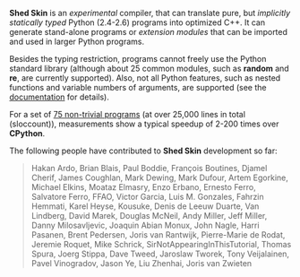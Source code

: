 **Shed Skin** is an _experimental_ compiler, that can translate pure, but _implicitly statically typed_ Python (2.4-2.6) programs into optimized C++. It can generate stand-alone programs or _extension modules_ that can be imported and used in larger Python programs.

Besides the typing restriction, programs cannot freely use the Python standard library (although about 25 common modules, such as **random** and **re**, are currently supported). Also, not all Python features, such as nested functions and variable numbers of arguments, are supported (see the [documentation](docs.md) for details).

For a set of [75 non-trivial programs](http://shedskin.googlecode.com/files/shedskin-examples-0.9.4.tgz) (at over 25,000 lines in total (sloccount)), measurements show a typical speedup of 2-200 times over **CPython**.

The following people have contributed to **Shed Skin** development so far:

> Hakan Ardo,
> Brian Blais,
> Paul Boddie,
> François Boutines,
> Djamel Cherif,
> James Coughlan,
> Mark Dewing,
> Mark Dufour,
> Artem Egorkine,
> Michael Elkins,
> Moataz Elmasry,
> Enzo Erbano,
> Ernesto Ferro,
> Salvatore Ferro,
> FFAO,
> Victor Garcia,
> Luis M. Gonzales,
> Fahrzin Hemmati,
> Karel Heyse,
> Kousuke,
> Denis de Leeuw Duarte,
> Van Lindberg,
> David Marek,
> Douglas McNeil,
> Andy Miller,
> Jeff Miller,
> Danny Milosavljevic,
> Joaquin Abian Monux,
> John Nagle,
> Harri Pasanen,
> Brent Pedersen,
> Joris van Rantwijk,
> Pierre-Marie de Rodat,
> Jeremie Roquet,
> Mike Schrick,
> SirNotAppearingInThisTutorial,
> Thomas Spura,
> Joerg Stippa,
> Dave Tweed,
> Jaroslaw Tworek,
> Tony Veijalainen,
> Pavel Vinogradov,
> Jason Ye,
> Liu Zhenhai,
> Joris van Zwieten